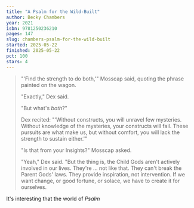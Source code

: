 ```yaml
---
title: "A Psalm for the Wild-Built"
author: Becky Chambers
year: 2021
isbn: 9781250236210
pages: 147
slug: chambers-psalm-for-the-wild-built
started: 2025-05-22
finished: 2025-05-22
pct: 100
stars: 4
---
```


> "'Find the strength to do both,'" Mosscap said, quoting the phrase painted on the wagon.
> 
> "Exactly," Dex said.
> 
> "But what's _both_?"
> 
> Dex recited: "'Without constructs, you will unravel few mysteries. Without knowledge of the mysteries, your constructs will fail. These pursuits are what make us, but without comfort, you will lack the strength to sustain either.'"
> 
> "Is that from your Insights?" Mosscap asked.
> 
> "Yeah," Dex said. "But the thing is, the Child Gods aren't actively involved in our lives. They're ... not like that. They can't break the Parent Gods' laws. They provide inspiration, not intervention. If we want change, or good fortune, or solace, we have to create it for ourselves.

It's interesting that the world of _Psalm_ 